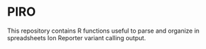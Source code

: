 # PIRO
This repository contains R functions useful to parse and organize in spreadsheets Ion Reporter variant calling output.
